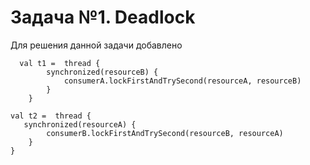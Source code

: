 # Задача №1. Deadlock

Для решения данной задачи добавлено

```
  val t1 =  thread {
        synchronized(resourceB) {
            consumerA.lockFirstAndTrySecond(resourceA, resourceB)
        }
    }
```

    val t2 =  thread {
       synchronized(resourceA) {
            consumerB.lockFirstAndTrySecond(resourceB, resourceA)
        }
    }
